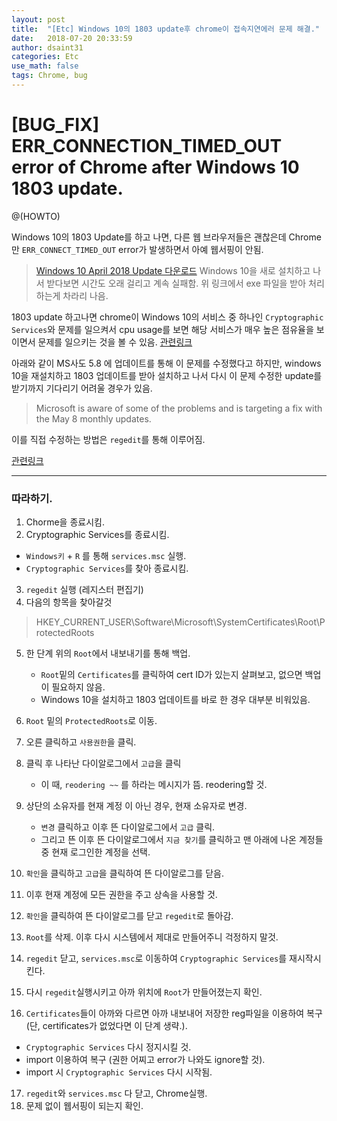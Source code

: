 ```yaml
---
layout: post
title:  "[Etc] Windows 10의 1803 update후 chrome이 접속지연에러 문제 해결."
date:   2018-07-20 20:33:59
author: dsaint31
categories: Etc
use_math: false
tags: Chrome, bug
---
```

# [BUG_FIX] ERR_CONNECTION_TIMED_OUT error of Chrome after Windows 10 1803 update.
@(HOWTO)

Windows 10의 1803 Update를 하고 나면, 다른 웹 브라우저들은 괜찮은데 Chrome만 `ERR_CONNECT_TIMED_OUT` error가 발생하면서 아예 웹서핑이 안됨.

> [Windows 10 April 2018 Update 다운로드](https://www.microsoft.com/ko-kr/software-download/windows10)
> Windows 10을 새로 설치하고 나서 받다보면 시간도 오래 걸리고 계속 실패함. 
> 위 링크에서 exe 파일을 받아 처리하는게 차라리 나음.

1803 update 하고나면 chrome이 Windows 10의 서비스 중 하나인 `Cryptographic Services`와 문제를 일으켜서 cpu usage를 보면 해당 서비스가 매우 높은 점유율을 보이면서 문제를 일으키는 것을 볼 수 있음. 
[관련링크](https://productforums.google.com/forum/#!topic/chrome/s5S1uPI0kMc)

아래와 같이 MS사도 5.8 에 업데이트를 통해 이 문제를 수정했다고 하지만, windows 10을 재설치하고 1803 업데이트를 받아 설치하고 나서 다시 이 문제 수정한 update를 받기까지 기다리기 어려울 경우가 있음.
> Microsoft is aware of some of the problems and is targeting a fix with the May 8 monthly updates.  

이를 직접 수정하는 방법은 `regedit`를 통해 이루어짐.

[관련링크](https://productforums.google.com/forum/#!msg/chrome/s5S1uPI0kMc/PVBgVbx6DAAJ)

----
### 따라하기.
1. Chorme을 종료시킴.
2.  Cryptographic Services를 종료시킴.
   * `Windows키` + `R` 를 통해 `services.msc` 실행.
   * `Cryptographic Services`를 찾아 종료시킴.
	
3.  `regedit` 실행 (레지스터 편집기) 
4.  다음의 항목을 찾아갈것
   > HKEY_CURRENT_USER\Software\Microsoft\SystemCertificates\Root\ProtectedRoots

5. 한 단계 위의 `Root`에서 내보내기를 통해 백업.
   * `Root`밑의 `Certificates`를 클릭하여 cert ID가 있는지 살펴보고, 없으면 백업이 필요하지 않음.
   * Windows 10을 설치하고 1803 업데이트를 바로 한 경우 대부분 비워있음.

6. `Root` 밑의 `ProtectedRoots`로 이동.
7. 오른 클릭하고 `사용권한`을 클릭.
8. 클릭 후 나타난 다이알로그에서 `고급`을 클릭
   * 이 때, `reodering ~~` 를 하라는 메시지가 뜸. reodering할 것.
9. 상단의 소유자를 현재 계정 이 아닌 경우, 현재 소유자로 변경.
   * `변경` 클릭하고 이후 뜬 다이알로그에서 `고급` 클릭. 
   * 그리고 뜬 이후 뜬 다이알로그에서 `지금 찾기`를 클릭하고 맨 아래에 나온 계정들 중 현재 로그인한 계정을 선택.
10. `확인`을 클릭하고 `고급`을 클릭하여 뜬 다이알로그를 닫음.
11. 이후 현재 계정에 모든 권한을 주고 상속을 사용할 것.
12. `확인`을 클릭하여 뜬 다이알로그를 닫고 `regedit`로 돌아감.
13. `Root`를 삭제. 이후 다시 시스템에서 제대로 만들어주니 걱정하지 말것.
14. `regedit` 닫고, `services.msc`로 이동하여 `Cryptographic Services`를 재시작시킨다.
15. 다시 `regedit`실행시키고 아까 위치에 `Root`가 만들어졌는지 확인.
16. `Certificates`들이 아까와 다르면 아까 내보내어 저장한 reg파일을 이용하여 복구 (단, certificates가 없었다면 이 단계 생략.).
   * `Cryptographic Services` 다시 정지시킬 것.
   * import 이용하여 복구 (권한 어찌고 error가 나와도 ignore할 것).
   * import 시 `Cryptographic Services` 다시 시작됨.
17. `regedit`와 `services.msc` 다 닫고, Chrome실행.
18. 문제 없이 웹서핑이 되는지 확인.
